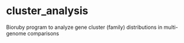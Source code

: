 cluster_analysis
================

Bioruby program to analyze gene cluster (family) distributions in multi-genome comparisons